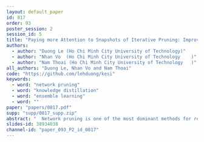 ```yaml
---
layout: default_paper
id: 817
order: 93
poster_session: 2
session_id: 5
title: "Paying more Attention to Snapshots of Iterative Pruning: Improving Model Compression via Ensemble Distillation"
authors:
  - author: "Duong Le (Ho Chi Minh City University of Technology)"
  - author: "Nhan Vo  (Ho Chi Minh City University of Technology	)"
  - author: "Nam Thoai (Ho Chi Minh City University of Technology	)"
all_authors: "Duong Le, Nhan Vo and Nam Thoai"
code: "https://github.com/lehduong/kesi"
keywords:
  - word: "network pruning"
  - word: "knowledge distillation"
  - word: "ensemble learning"
  - word: ""
paper: "papers/0817.pdf"
supp: "supp/0817_supp.zip"
abstract: "  Network pruning is one of the most dominant methods for reducing the heavy inference cost of deep neural networks. Existing methods often iteratively prune networks to attain high compression ratio without incurring significant loss in performance. However, we argue that conventional methods for retraining pruned networks (i.e., using small, fixed learning rate) are inadequate as they completely ignore the benefits from snapshots of iterative pruning. In this work, we show that strong ensembles can be constructed from snapshots of iterative pruning, which achieve competitive performance and vary in network structure.  Furthermore, we present a simple, general and effective pipeline that generates strong ensembles of networks during pruning with textit{large learning rate restarting}, and utilizes knowledge distillation with those ensembles to improve the predictive power of compact models. In standard image classification benchmarks such as CIFAR and Tiny-Imagenet, we advance state-of-the-art pruning ratio of structured pruning by integrating simple $ell_1$-norm filters pruning into our pipeline. Specifically, we reduce 75-80% of total parameters and 65-70% MACs of numerous variants of ResNet architectures while having comparable or better performance than that of original networks. "
slides-id: 38934038
channel-id: "paper_093_P2_id_0817"
---
```

